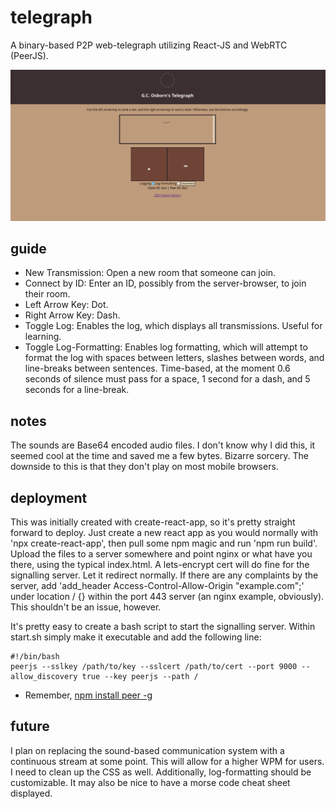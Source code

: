 # telegraph
A binary-based P2P web-telegraph utilizing React-JS and WebRTC (PeerJS).

![Preview](image.png)

## guide
- New Transmission: Open a new room that someone can join.
- Connect by ID: Enter an ID, possibly from the server-browser, to join their room.
- Left Arrow Key: Dot.
- Right Arrow Key: Dash.
- Toggle Log: Enables the log, which displays all transmissions. Useful for learning.
- Toggle Log-Formatting: Enables log formatting, which will attempt to format the log with spaces between letters, slashes between words, and line-breaks between sentences. Time-based, at the moment 0.6 seconds of silence must pass for a space, 1 second for a dash, and 5 seconds for a line-break.

## notes
The sounds are Base64 encoded audio files. I don't know why I did this, it seemed cool at the time and saved me a few bytes. Bizarre sorcery. The downside to this is that they don't play on most mobile browsers.

## deployment
This was initially created with create-react-app, so it's pretty straight forward to deploy. Just create a new react app as you would normally with 'npx create-react-app', then pull some npm magic and run 'npm run build'. Upload the files to a server somewhere and point nginx or what have you there, using the typical index.html. A lets-encrypt cert will do fine for the signalling server. Let it redirect normally. If there are any complaints by the server, add 'add_header Access-Control-Allow-Origin "example.com";' under location / {} within the port 443 server (an nginx example, obviously). This shouldn't be an issue, however.

It's pretty easy to create a bash script to start the signalling server. Within start.sh simply make it executable and add the following line:
```
#!/bin/bash
peerjs --sslkey /path/to/key --sslcert /path/to/cert --port 9000 --allow_discovery true --key peerjs --path /
```
- Remember, [npm install peer -g](https://github.com/peers/peerjs-server)
## future
I plan on replacing the sound-based communication system with a continuous stream at some point. This will allow for a higher WPM for users. I need to clean up the CSS as well. Additionally, log-formatting should be customizable. It may also be nice to have a morse code cheat sheet displayed.
